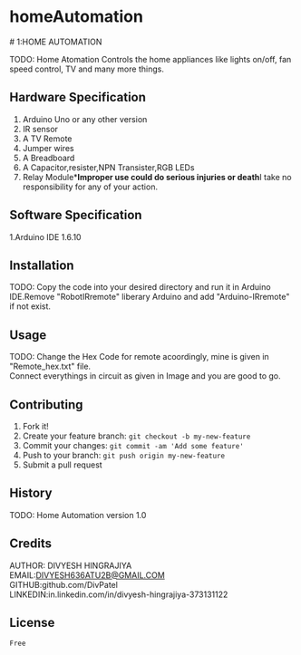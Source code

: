 # homeAutomation
<snippet>
  <content>
# 1:HOME AUTOMATION

TODO: Home Atomation Controls the home appliances like lights on/off, fan speed control, TV and many more things.

## Hardware Specification

1. Arduino Uno or any other version
2. IR sensor
3. A TV Remote
4. Jumper wires
5. A Breadboard
6. A Capacitor,resister,NPN Transister,RGB LEDs
7. Relay Module***Improper use could do serious injuries or death**I take no responsibility for any of your action.

## Software Specification

1.Arduino IDE 1.6.10

## Installation

TODO: Copy the code into your desired directory and run it in Arduino IDE.Remove "RobotIRremote" liberary Arduino and add "Arduino-IRremote" if not exist.

## Usage

TODO: Change the Hex Code for remote acoordingly, mine is given in "Remote_hex.txt" file.<br />Connect everythings in circuit as given in Image and you are good to go.

## Contributing
1. Fork it!
2. Create your feature branch: `git checkout -b my-new-feature`
3. Commit your changes: `git commit -am 'Add some feature'`
4. Push to your branch: `git push origin my-new-feature`
5. Submit a pull request

## History

TODO: Home Automation version 1.0

## Credits

AUTHOR: DIVYESH HINGRAJIYA<br />
EMAIL:DIVYESH636ATU2B@GMAIL.COM<br />
GITHUB:github.com/DivPatel<br />
LINKEDIN:in.linkedin.com/in/divyesh-hingrajiya-373131122

## License

	Free

></content>
  <tabTrigger></tabTrigger>
</snippet>